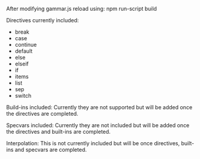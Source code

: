 After modifying gammar.js reload using:
  npm run-script build

Directives currently included:
* break
* case
* continue
* default
* else
* elseif
* if
* items
* list
* sep
* switch

Build-ins included:
  Currently they are not supported but will be added once the directives are completed.

Specvars included:
  Currently they are not included but will be added once the directives and built-ins are completed.

Interpolation:
  This is not currently included but will be once directives, built-ins and specvars are completed.
